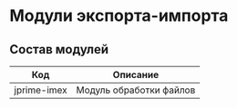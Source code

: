 # Модули экспорта-импорта

## Состав модулей

| Код                                     | Описание                              |
|-----------------------------------------|---------------------------------------|
| jprime-imex                             | Модуль обработки файлов               |
